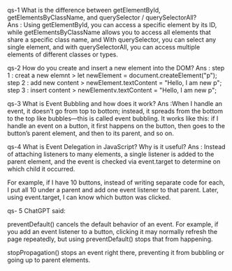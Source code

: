qs-1
What is the difference between getElementById, getElementsByClassName, and querySelector / querySelectorAll?  
Ans : Using getElementById, you can access a specific element by its ID,
while getElementsByClassName allows you to access all elements that share a specific class name,
and With querySelector, you can select any single element, and with querySelectorAll,
you can access multiple elements of different classes or types. 

qs-2 
How do you create and insert a new element into the DOM?
Ans : step 1 : creat a new elemnt > let newElement = document.createElement("p");
      step 2 : add new content  > newElement.textContent = "Hello, I am new p";
      step 3 : insert content > newElementv.textContent = "Hello, I am new p";

qs-3
What is Event Bubbling and how does it work?
Ans :When I handle an event, it doesn’t go from top to bottom; instead,
it spreads from the bottom to the top like bubbles—this is called event bubbling.
It works like this: if I handle an event on a button, it first happens on the button,
then goes to the button’s parent element, and then to its parent, and so on.

qs-4 
What is Event Delegation in JavaScript? Why is it useful?
Ans : Instead of attaching listeners to many elements, a single listener is added
to the parent element, and the event is checked via event.target to determine on
which child it occurred.

For example, if I have 10 buttons, instead of writing separate code for each,
I put all 10 under a parent and add one event listener to that parent. Later,
using event.target, I can know which button was clicked.

qs- 5
ChatGPT said:

preventDefault() cancels the default behavior of an event. For example,
if you add an event listener to a button, clicking it may normally refresh
the page repeatedly, but using preventDefault() stops that from happening.

stopPropagation() stops an event right there,
preventing it from bubbling or going up to parent elements.
